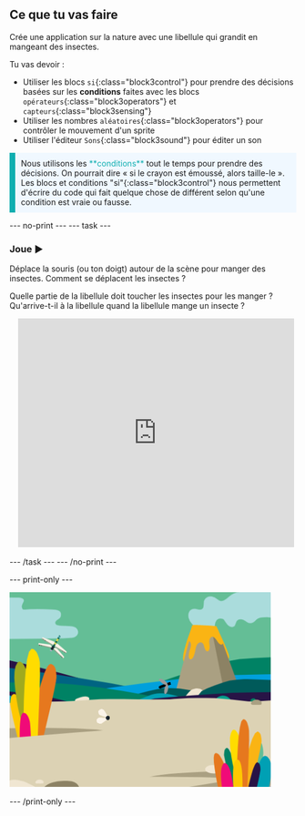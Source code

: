 ## Ce que tu vas faire

Crée une application sur la nature avec une libellule qui grandit en mangeant des insectes.

Tu vas devoir :
+ Utiliser les blocs `si`{:class="block3control"} pour prendre des décisions basées sur les **conditions** faites avec les blocs `opérateurs`{:class="block3operators"} et `capteurs`{:class="block3sensing"}
+ Utiliser les nombres `aléatoires`{:class="block3operators"} pour contrôler le mouvement d'un sprite
+ Utiliser l'éditeur `Sons`{:class="block3sound"} pour éditer un son

<p style="border-left: solid; border-width:10px; border-color: #0faeb0; background-color: aliceblue; padding: 10px;">
Nous utilisons les <span style="color: #0faeb0">**conditions**</span> tout le temps pour prendre des décisions. On pourrait dire « si le crayon est émoussé, alors taille-le ». Les blocs et conditions "si"{:class="block3control"} nous permettent d'écrire du code qui fait quelque chose de différent selon qu'une condition est vraie ou fausse.</p>

--- no-print --- --- task ---

### Joue ▶️
<div style="display: flex; flex-wrap: wrap">
<div style="flex-basis: 175px; flex-grow: 1">  
Déplace la souris (ou ton doigt) autour de la scène pour manger des insectes. Comment se déplacent les insectes ?

Quelle partie de la libellule doit toucher les insectes pour les manger ? Qu'arrive-t-il à la libellule quand la libellule mange un insecte ?
</div>
<div class="scratch-preview" style="margin-left: 15px;">
  <iframe allowtransparency="true" width="485" height="402" src="https://scratch.mit.edu/projects/embed/521688740/?autostart=false" frameborder="0"></iframe>
</div>
</div>

--- /task --- --- /no-print ---

--- print-only ---

![Projet terminé](images/showcase_static.png)

--- /print-only ---
